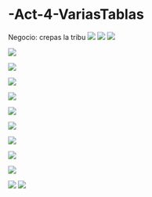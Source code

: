 # -Act-4-VariasTablas
Negocio: crepas la tribu
![](https://github.com/MatusG128/-Act-4-VariasTablas/blob/a61fcf781b2124ffb185c234c1d3293c158cdeeb/imagenes/Captura%20de%20pantalla%20(16).png)
![](https://github.com/MatusG128/-Act-4-VariasTablas/blob/a61fcf781b2124ffb185c234c1d3293c158cdeeb/imagenes/Captura%20de%20pantalla%20(17).png)
![](https://github.com/MatusG128/-Act-4-VariasTablas/blob/a61fcf781b2124ffb185c234c1d3293c158cdeeb/imagenes/Captura%20de%20pantalla%20(18).png)

![](https://github.com/MatusG128/-Act-4-VariasTablas/blob/a61fcf781b2124ffb185c234c1d3293c158cdeeb/imagenes/Captura%20de%20pantalla%20(19).png)

![](https://github.com/MatusG128/-Act-4-VariasTablas/blob/a61fcf781b2124ffb185c234c1d3293c158cdeeb/imagenes/Captura%20de%20pantalla%20(20).png)

![](https://github.com/MatusG128/-Act-4-VariasTablas/blob/a61fcf781b2124ffb185c234c1d3293c158cdeeb/imagenes/Captura%20de%20pantalla%20(21).png)

![](https://github.com/MatusG128/-Act-4-VariasTablas/blob/a61fcf781b2124ffb185c234c1d3293c158cdeeb/imagenes/Captura%20de%20pantalla%20(22).png)

![](https://github.com/MatusG128/-Act-4-VariasTablas/blob/a61fcf781b2124ffb185c234c1d3293c158cdeeb/imagenes/Captura%20de%20pantalla%20(23).png)

![](https://github.com/MatusG128/-Act-4-VariasTablas/blob/a61fcf781b2124ffb185c234c1d3293c158cdeeb/imagenes/Captura%20de%20pantalla%20(24).png)

![](https://github.com/MatusG128/-Act-4-VariasTablas/blob/a61fcf781b2124ffb185c234c1d3293c158cdeeb/imagenes/Captura%20de%20pantalla%20(25).png)

![](https://github.com/MatusG128/-Act-4-VariasTablas/blob/a61fcf781b2124ffb185c234c1d3293c158cdeeb/imagenes/Captura%20de%20pantalla%20(26).png)

![](https://github.com/MatusG128/-Act-4-VariasTablas/blob/a61fcf781b2124ffb185c234c1d3293c158cdeeb/imagenes/Captura%20de%20pantalla%20(27).png)

![](https://github.com/MatusG128/-Act-4-VariasTablas/blob/a61fcf781b2124ffb185c234c1d3293c158cdeeb/imagenes/Captura%20de%20pantalla%20(28).png)
![](https://github.com/MatusG128/-Act-4-VariasTablas/blob/a61fcf781b2124ffb185c234c1d3293c158cdeeb/imagenes/Captura%20de%20pantalla%20(29).png)
